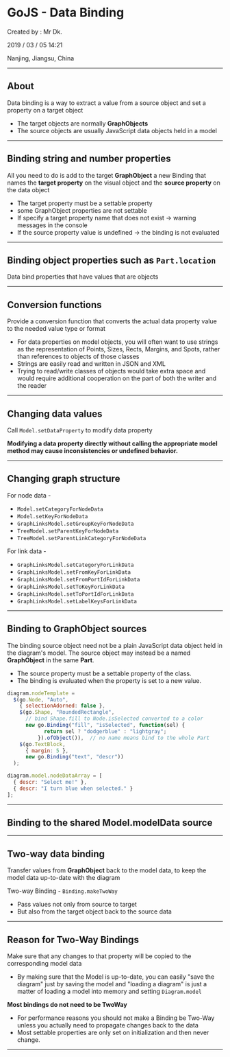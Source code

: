 # GoJS - Data Binding

Created by : Mr Dk.

2019 / 03 / 05 14:21

Nanjing, Jiangsu, China

---

## About

Data binding is a way to extract a value from a source object and set a property on a target object

* The target objects are normally __GraphObjects__
* The source objects are usually JavaScript data objects held in a model

---

## Binding string and number properties

All you need to do is add to the target __GraphObject__ a new Binding that names the __target property__ on the visual object and the __source property__ on the data object

* The target property must be a settable property
* some GraphObject properties are not settable
* If specify a target property name that does not exist &rarr; warning messages in the console
* If the source property value is undefined &rarr; the binding is not evaluated

---

## Binding object properties such as `Part.location`

Data bind properties that have values that are objects

---

## Conversion functions

Provide a conversion function that converts the actual data property value to the needed value type or format

* For data properties on model objects, you will often want to use strings as the representation of Points, Sizes, Rects, Margins, and Spots, rather than references to objects of those classes
* Strings are easily read and written in JSON and XML
* Trying to read/write classes of objects would take extra space and would require additional cooperation on the part of both the writer and the reader

---

## Changing data values

Call `Model.setDataProperty` to modify data property

__Modifying a data property directly without calling the appropriate model method
may cause inconsistencies or undefined behavior.__

---

## Changing graph structure

For node data - 

* `Model.setCategoryForNodeData`
* `Model.setKeyForNodeData`
* `GraphLinksModel.setGroupKeyForNodeData`
* `TreeModel.setParentKeyForNodeData`
* `TreeModel.setParentLinkCategoryForNodeData`

For link data - 

* `GraphLinksModel.setCategoryForLinkData`
* `GraphLinksModel.setFromKeyForLinkData`
* `GraphLinksModel.setFromPortIdForLinkData`
* `GraphLinksModel.setToKeyForLinkData`
* `GraphLinksModel.setToPortIdForLinkData`
* `GraphLinksModel.setLabelKeysForLinkData`

---

## Binding to __GraphObject__ sources

The binding source object need not be a plain JavaScript data object held in the diagram's model. The source object may instead be a named __GraphObject__ in the same __Part__.

* The source property must be a settable property of the class.
* The binding is evaluated when the property is set to a new value.

```javascript
diagram.nodeTemplate =
  $(go.Node, "Auto",
    { selectionAdorned: false },
    $(go.Shape, "RoundedRectangle",
      // bind Shape.fill to Node.isSelected converted to a color
      new go.Binding("fill", "isSelected", function(sel) {
            return sel ? "dodgerblue" : "lightgray";
          }).ofObject()),  // no name means bind to the whole Part
    $(go.TextBlock,
      { margin: 5 },
      new go.Binding("text", "descr"))
  );

diagram.model.nodeDataArray = [
  { descr: "Select me!" },
  { descr: "I turn blue when selected." }
];
```

---

## Binding to the shared __Model.modelData__ source

---

## Two-way data binding

Transfer values from __GraphObject__ back to the model data, to keep the model data up-to-date with the diagram

Two-way Binding - `Binding.makeTwoWay`

* Pass values not only from source to target
* But also from the target object back to the source data

---

## Reason for Two-Way Bindings

Make sure that any changes to that property will be copied to the corresponding model data

* By making sure that the Model is up-to-date, you can easily "save the diagram" just by saving the model and "loading a diagram" is just a matter of loading a model into memory and setting `Diagram.model`

__Most bindings do not need to be TwoWay__

* For performance reasons you should not make a Binding be Two-Way unless you actually need to propagate changes back to the data
* Most settable properties are only set on initialization and then never change.

---

